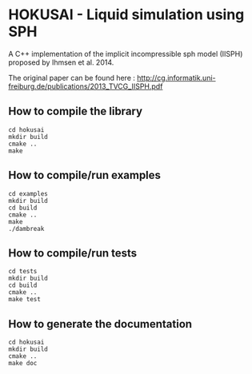 HOKUSAI - Liquid simulation using SPH
=====================================

A C++ implementation of the implicit incompressible sph model (IISPH) proposed by Ihmsen et al. 2014.

The original paper can be found here : http://cg.informatik.uni-freiburg.de/publications/2013_TVCG_IISPH.pdf

How to compile the library
----------------------------
    cd hokusai
    mkdir build
    cmake ..
    make

How to compile/run examples
------------------------------------
    cd examples
    mkdir build
    cd build
    cmake ..
    make
    ./dambreak

How to compile/run tests
--------------------------
    cd tests
    mkdir build
    cd build
    cmake ..
    make test

How to generate the documentation
-----------------------------------
    cd hokusai
    mkdir build
    cmake ..
    make doc
